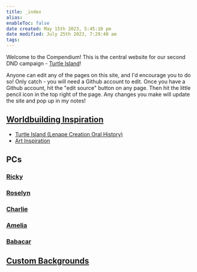 ```yaml
---
title: _index
alias: 
enableToc: false
date created: May 15th 2023, 5:45:10 pm
date modified: July 25th 2023, 7:29:40 am
tags: 
---
```

Welcome to the Compendium! This is the central website for our second DND campaign - [Turtle Island](Worldbuilding/Turtle%20Island%20(Lenape%20Creation%20Oral%20History).md)!

Anyone can edit any of the pages on this site, and I'd encourage you to do so! Only catch - you will need a Github account to edit. Once you have a Github account, hit the "edit source" button on any page. Then hit the little pencil icon in the top right of the page. Any changes you make will update the site and pop up in my notes!

## [Worldbuilding Inspiration](Worldbuilding/Worldbuilding%20Inspiration.md)
- [Turtle Island (Lenape Creation Oral History)](Worldbuilding/Turtle%20Island%20(Lenape%20Creation%20Oral%20History).md)
- [Art Inspiration](Worldbuilding/Art%20Inspiration.md)

## PCs
### [Ricky](PCs/Ricky.md)
### [Roselyn](PCs/Roselyn.md)
### [Charlie](PCs/Charlie.md)
### [Amelia](PCs/Amelia.md)
### [Babacar](PCs/Babacar.md)

## [Custom Backgrounds](Custom%20Backgrounds/Custom%20Backgrounds.md)
